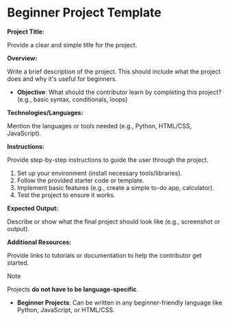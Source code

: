 # Beginner Project Template

**Project Title:**

Provide a clear and simple title for the project.

**Overview:**

Write a brief description of the project. This should include what the project does and why it's useful for beginners.
- **Objective**: What should the contributor learn by completing this project? (e.g., basic syntax, conditionals, loops)

**Technologies/Languages:**

Mention the languages or tools needed (e.g., Python, HTML/CSS, JavaScript).

**Instructions:**

Provide step-by-step instructions to guide the user through the project.
1. Set up your environment (install necessary tools/libraries).
2. Follow the provided starter code or template.
3. Implement basic features (e.g., create a simple to-do app, calculator).
4. Test the project to ensure it works.

**Expected Output:**

Describe or show what the final project should look like (e.g., screenshot or output).

**Additional Resources:**

Provide links to tutorials or documentation to help the contributor get started.

> [!NOTE]
> Projects **do not have to be language-specific**.
> - **Beginner Projects**: Can be written in any beginner-friendly language like Python, JavaScript, or HTML/CSS.

